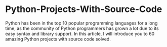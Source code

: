 # Python-Projects-With-Source-Code
Python has been in the top 10 popular programming languages for a long time, as the community of Python programmers has grown a lot due to its easy syntax and library support. In this article, I will introduce you to 60 amazing Python projects with source code solved.
